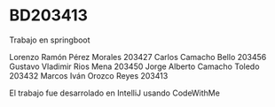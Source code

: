 # BD203413
Trabajo en springboot

Lorenzo Ramón Pérez Morales 203427
Carlos Camacho Bello 203456
Gustavo Vladimir Rios Mena 203450
Jorge Alberto Camacho Toledo 203432
Marcos Iván Orozco Reyes 203413

El trabajo fue desarrolado en IntelliJ usando CodeWithMe
